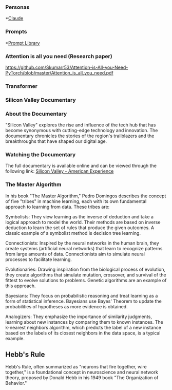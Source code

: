 ### Personas
*[Claude](https://github.com/anthropics/anthropic-cookbook)

### Prompts
*[Prompt Library](https://docs.anthropic.com/claude/prompt-library)

### Attention is all you need (Research paper)
https://github.com/Skumarr53/Attention-is-All-you-Need-PyTorch/blob/master/Attention_is_all_you_need.pdf

### Transformer

### Silicon Valley Documentary

### About the Documentary
"Silicon Valley" explores the rise and influence of the tech hub that has become synonymous with cutting-edge technology and innovation. The documentary chronicles the stories of the region's trailblazers and the breakthroughs that have shaped our digital age.

### Watching the Documentary
The full documentary is available online and can be viewed through the following link: 
[Silicon Valley - American Experience](https://ihavenotv.com/silicon-valley-american-experience)

### The Master Algorithm
In his book "The Master Algorithm," Pedro Domingos describes the concept of five "tribes" in machine learning, each with its own fundamental approach to learning from data. These tribes are:

Symbolists: They view learning as the inverse of deduction and take a logical approach to model the world. Their methods are based on inverse deduction to learn the set of rules that produce the given outcomes. A classic example of a symbolist method is decision tree learning.

Connectionists: Inspired by the neural networks in the human brain, they create systems (artificial neural networks) that learn to recognize patterns from large amounts of data. Connectionists aim to simulate neural processes to facilitate learning.

Evolutionaries: Drawing inspiration from the biological process of evolution, they create algorithms that simulate mutation, crossover, and survival of the fittest to evolve solutions to problems. Genetic algorithms are an example of this approach.

Bayesians: They focus on probabilistic reasoning and treat learning as a form of statistical inference. Bayesians use Bayes' Theorem to update the probabilities of hypotheses as more evidence is obtained.

Analogizers: They emphasize the importance of similarity judgments, learning about new instances by comparing them to known instances. The k-nearest neighbors algorithm, which predicts the label of a new instance based on the labels of its closest neighbors in the data space, is a typical example.

## Hebb's Rule
Hebb's Rule, often summarized as "neurons that fire together, wire together," is a foundational concept in neuroscience and neural network theory, proposed by Donald Hebb in his 1949 book "The Organization of Behavior." 

